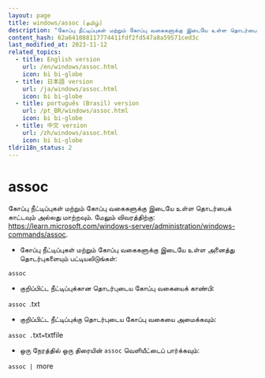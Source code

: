 ```yaml
---
layout: page
title: windows/assoc (தமிழ்)
description: "கோப்பு நீட்டிப்புகள் மற்றும் கோப்பு வகைகளுக்கு இடையே உள்ள தொடர்பைக் காட்டவும் அல்லது மாற்றவும்."
content_hash: 62a641088117774411fdf2fd547a8a59571ced3c
last_modified_at: 2023-11-12
related_topics:
  - title: English version
    url: /en/windows/assoc.html
    icon: bi bi-globe
  - title: 日本語 version
    url: /ja/windows/assoc.html
    icon: bi bi-globe
  - title: português (Brasil) version
    url: /pt_BR/windows/assoc.html
    icon: bi bi-globe
  - title: 中文 version
    url: /zh/windows/assoc.html
    icon: bi bi-globe
tldri18n_status: 2
---
```

# assoc

கோப்பு நீட்டிப்புகள் மற்றும் கோப்பு வகைகளுக்கு இடையே உள்ள தொடர்பைக் காட்டவும் அல்லது மாற்றவும்.
மேலும் விவரத்திற்கு: <https://learn.microsoft.com/windows-server/administration/windows-commands/assoc>.

- கோப்பு நீட்டிப்புகள் மற்றும் கோப்பு வகைகளுக்கு இடையே உள்ள அனைத்து தொடர்புகளையும் பட்டியலிடுங்கள்:

`assoc`

- குறிப்பிட்ட நீட்டிப்புக்கான தொடர்புடைய கோப்பு வகையைக் காண்பி:

`assoc `<span class="tldr-var badge badge-pill bg-dark-lm bg-white-dm text-white-lm text-dark-dm font-weight-bold">.txt</span>

- குறிப்பிட்ட நீட்டிப்புக்கு தொடர்புடைய கோப்பு வகையை அமைக்கவும்:

`assoc .`<span class="tldr-var badge badge-pill bg-dark-lm bg-white-dm text-white-lm text-dark-dm font-weight-bold">txt</span>`=`<span class="tldr-var badge badge-pill bg-dark-lm bg-white-dm text-white-lm text-dark-dm font-weight-bold">txtfile</span>

- ஒரு நேரத்தில் ஒரு திரையின் `assoc` வெளியீட்டைப் பார்க்கவும்:

`assoc | `<span class="tldr-var badge badge-pill bg-dark-lm bg-white-dm text-white-lm text-dark-dm font-weight-bold">more</span>
